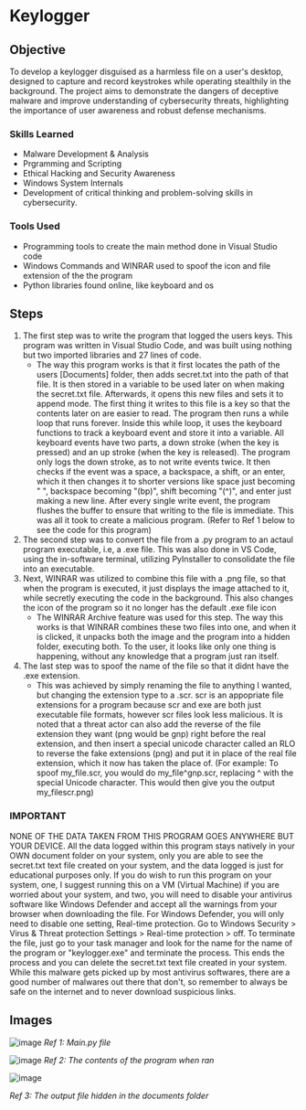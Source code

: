 # Keylogger

## Objective

To develop a keylogger disguised as a harmless file on a user's desktop, designed to capture and record keystrokes while operating stealthily in the background. The project aims to demonstrate the dangers of deceptive malware and improve understanding of cybersecurity threats, highlighting the importance of user awareness and robust defense mechanisms.

### Skills Learned

- Malware Development & Analysis
- Prgramming and Scripting
- Ethical Hacking and Security Awareness
- Windows System Internals
- Development of critical thinking and problem-solving skills in cybersecurity.

### Tools Used

- Programming tools to create the main method done in Visual Studio code
- Windows Commands and WINRAR used to spoof the icon and file extension of the the program
- Python libraries found online, like keyboard and os

## Steps
1) The first step was to write the program that logged the users keys. This program was written in Visual Studio Code, and was built using nothing but two imported libraries and 27 lines of code.
   - The way this program works is that it first locates the path of the users [Documents] folder, then adds secret.txt into the path of that file. It is then stored in a variable to be used later on when making the secret.txt file. Afterwards, it opens this new files and sets it to append mode. The first thing it writes to this file is a key so that the contents later on are easier to read. The program then runs a while loop that runs forever. Inside this while loop, it uses the keyboard functions to track a keyboard event and store it into a variable. All keyboard events have two parts, a down stroke (when the key is pressed) and an up stroke (when the key is released). The program only logs the down stroke, as to not write events twice. It then checks if the event was a space, a backspace, a shift, or an enter, which it then changes it to shorter versions like space just becoming " ", backspace becoming "(bp)", shift becoming "(^)", and enter just making a new line. After every single write event, the program flushes the buffer to ensure that writing to the file is immediate. This was all it took to create a malicious program. (Refer to Ref 1 below to see the code for this program)
2) The second step was to convert the file from a .py program to an actaul program executable, i.e, a .exe file. This was also done in VS Code, using the in-software terminal, utilizing PyInstaller to consolidate the file into an executable.
3) Next, WINRAR was utilized to combine this file with a .png file, so that when the program is executed, it just displays the image attached to it, while secretly executing the code in the background. This also changes the icon of the program so it no longer has the default .exe file icon
   - The WINRAR Archive feature was used for this step. The way this works is that WINRAR combines these two files into one, and when it is clicked, it unpacks both the image and the program into a hidden folder, executing both. To the user, it looks like only one thing is happening, without any knowledge that a program just ran itself.
4) The last step was to spoof the name of the file so that it didnt have the .exe extension.
   - This was achieved by simply renaming the file to anything I wanted, but changing the extension type to a .scr. scr is an appopriate file extensions for a program because scr and exe are both just executable file formats, however scr files look less malicious. It is noted that a threat actor can also add the reverse of the file extension they want (png would be gnp) right before the real extension, and then insert a special unicode character called an RLO to reverse the fake extensions (png) and put it in place of the real file extension, which it now has taken the place of. (For example: To spoof my_file.scr, you would do my_file^gnp.scr, replacing ^ with the special Unicode character. This would then give you the output my_filescr.png)
     
### IMPORTANT
NONE OF THE DATA TAKEN FROM THIS PROGRAM GOES ANYWHERE BUT YOUR DEVICE. All the data logged within this program stays natively in your OWN document folder on your system, only you are able to see the secret.txt text file created on your system, and the data logged is just for educational purposes only. If you do wish to run this program on your system, one, I suggest running this on a VM (Virtual Machine) if you are worried about your system, and two, you will need to disable your antivirus software like Windows Defender and accept all the warnings from your browser when downloading the file. For Windows Defender, you will only need to disable one setting, Real-time protection. Go to Windows Security > Virus & Threat protection Settings > Real-time protection > off. To terminate the file, just go to your task manager and look for the name for the name of the program or "keylogger.exe" and terminate the process. This ends the process and you can delete the secret.txt text file created in your system.  While this malware gets picked up by most antivirus softwares, there are a good number of malwares out there that don't, so remember to always be safe on the internet and to never download suspicious links. 

## Images
![image](https://github.com/user-attachments/assets/826eae88-fb74-4abb-aba6-ddacd5c63d39)
*Ref 1: Main.py file*

![image](https://github.com/user-attachments/assets/3854db12-e969-4f90-a608-60ee949fd560)
*Ref 2: The contents of the program when ran*


![image](https://github.com/user-attachments/assets/9554f932-1c20-41d6-915d-94c1548e0d84)

*Ref 3: The output file hidden in the documents folder*



